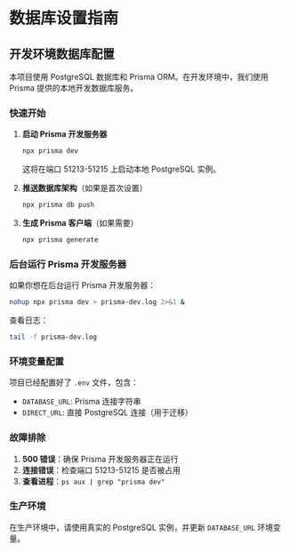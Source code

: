 # 数据库设置指南

## 开发环境数据库配置

本项目使用 PostgreSQL 数据库和 Prisma ORM。在开发环境中，我们使用 Prisma 提供的本地开发数据库服务。

### 快速开始

1. **启动 Prisma 开发服务器**
   ```bash
   npx prisma dev
   ```
   这将在端口 51213-51215 上启动本地 PostgreSQL 实例。

2. **推送数据库架构**（如果是首次设置）
   ```bash
   npx prisma db push
   ```

3. **生成 Prisma 客户端**（如果需要）
   ```bash
   npx prisma generate
   ```

### 后台运行 Prisma 开发服务器

如果你想在后台运行 Prisma 开发服务器：

```bash
nohup npx prisma dev > prisma-dev.log 2>&1 &
```

查看日志：
```bash
tail -f prisma-dev.log
```

### 环境变量配置

项目已经配置好了 `.env` 文件，包含：
- `DATABASE_URL`: Prisma 连接字符串
- `DIRECT_URL`: 直接 PostgreSQL 连接（用于迁移）

### 故障排除

1. **500 错误**：确保 Prisma 开发服务器正在运行
2. **连接错误**：检查端口 51213-51215 是否被占用
3. **查看进程**：`ps aux | grep "prisma dev"`

### 生产环境

在生产环境中，请使用真实的 PostgreSQL 实例，并更新 `DATABASE_URL` 环境变量。